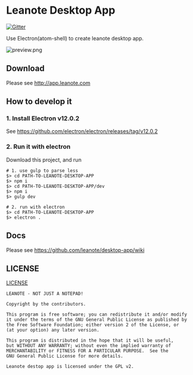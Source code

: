# Leanote Desktop App

[![Gitter](https://badges.gitter.im/Join%20Chat.svg)](https://gitter.im/leanote/desktop-app?utm_source=badge&utm_medium=badge&utm_campaign=pr-badge)

Use Electron(atom-shell) to create leanote desktop app.

![preview.png](preview.png "")

## Download
Please see http://app.leanote.com

## How to develop it

### 1. Install Electron v12.0.2

See https://github.com/electron/electron/releases/tag/v12.0.2


### 2. Run it with electron

Download this project, and run

```shell
# 1. use gulp to parse less
$> cd PATH-TO-LEANOTE-DESKTOP-APP
$> npm i
$> cd PATH-TO-LEANOTE-DESKTOP-APP/dev
$> npm i
$> gulp dev

# 2. run with electron
$> cd PATH-TO-LEANOTE-DESKTOP-APP
$> electron .
```

## Docs

Please see https://github.com/leanote/desktop-app/wiki


## LICENSE

[LICENSE](https://github.com/leanote/desktop-app/blob/master/LICENSE)

```
LEANOTE - NOT JUST A NOTEPAD!

Copyright by the contributors.

This program is free software; you can redistribute it and/or modify
it under the terms of the GNU General Public License as published by
the Free Software Foundation; either version 2 of the License, or
(at your option) any later version.

This program is distributed in the hope that it will be useful,
but WITHOUT ANY WARRANTY; without even the implied warranty of
MERCHANTABILITY or FITNESS FOR A PARTICULAR PURPOSE.  See the
GNU General Public License for more details.

Leanote destop app is licensed under the GPL v2.
```
